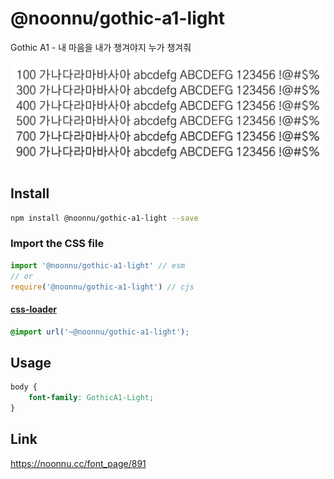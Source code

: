 # @noonnu/gothic-a1-light

Gothic A1 - 내 마음을 내가 챙겨야지 누가 챙겨줘

![example](./example.png)

## Install

```bash
npm install @noonnu/gothic-a1-light --save
```

### Import the CSS file

```js
import '@noonnu/gothic-a1-light' // esm
// or
require('@noonnu/gothic-a1-light') // cjs
```

#### [css-loader](https://github.com/webpack-contrib/css-loader)

```css
@import url('~@noonnu/gothic-a1-light');
```

## Usage

```css
body {
    font-family: GothicA1-Light;
}
```

## Link

https://noonnu.cc/font_page/891
